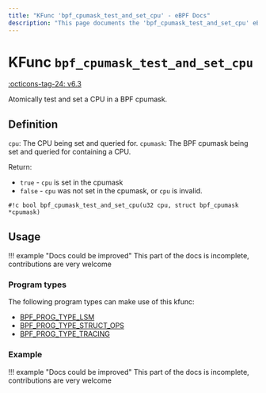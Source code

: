 ```yaml
---
title: "KFunc 'bpf_cpumask_test_and_set_cpu' - eBPF Docs"
description: "This page documents the 'bpf_cpumask_test_and_set_cpu' eBPF kfunc, including its defintion, usage, program types that can use it, and examples."
---
```

# KFunc `bpf_cpumask_test_and_set_cpu`

<!-- [FEATURE_TAG](bpf_cpumask_test_and_set_cpu) -->
[:octicons-tag-24: v6.3](https://github.com/torvalds/linux/commit/516f4d3397c9e90f4da04f59986c856016269aa1)
<!-- [/FEATURE_TAG] -->

Atomically test and set a CPU in a BPF cpumask.

## Definition

`cpu`: The CPU being set and queried for.
`cpumask`: The BPF cpumask being set and queried for containing a CPU.

Return:
* `true`  - `cpu` is set in the cpumask
* `false` - `cpu` was not set in the cpumask, or `cpu` is invalid.

<!-- [KFUNC_DEF] -->
`#!c bool bpf_cpumask_test_and_set_cpu(u32 cpu, struct bpf_cpumask *cpumask)`
<!-- [/KFUNC_DEF] -->

## Usage

!!! example "Docs could be improved"
    This part of the docs is incomplete, contributions are very welcome

### Program types

The following program types can make use of this kfunc:

<!-- [KFUNC_PROG_REF] -->
- [BPF_PROG_TYPE_LSM](../program-type/BPF_PROG_TYPE_LSM.md)
- [BPF_PROG_TYPE_STRUCT_OPS](../program-type/BPF_PROG_TYPE_STRUCT_OPS.md)
- [BPF_PROG_TYPE_TRACING](../program-type/BPF_PROG_TYPE_TRACING.md)
<!-- [/KFUNC_PROG_REF] -->

### Example

!!! example "Docs could be improved"
    This part of the docs is incomplete, contributions are very welcome

